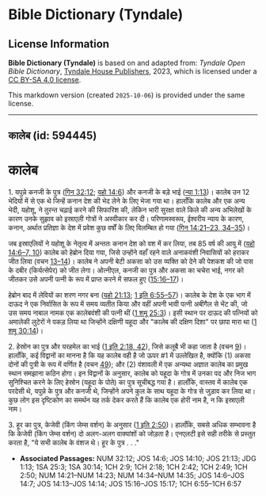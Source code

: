 # Bible Dictionary (Tyndale)

## License Information

**Bible Dictionary (Tyndale)** is based on and adapted from: _Tyndale Open Bible Dictionary_, [Tyndale House Publishers](https://tyndaleopenresources.com/), 2023, which is licensed under a [CC BY-SA 4.0 license](https://creativecommons.org/licenses/by-sa/4.0/legalcode.en).

This markdown version (created `2025-10-06`) is provided under the same license.



--------------------------------

## कालेब (id: 594445)

कालेब
=====

1\. यपुन्ने कनजी के पुत्र ([गिन 32:12](https://ref.ly/Num32:12); [यहो 14:6](https://ref.ly/Josh14:6)) और कनजी के बड़े भाई ([न्या 1:13](https://ref.ly/Judg1:13))। कालेब उन 12 भेदियों में से एक थे जिन्हें कनान देश की भेद लेने के लिए भेजा गया था। हालाँकि कालेब और एक अन्य भेदी, यहोशू, ने तुरन्त चढ़ाई करने की सिफारिश की, लेकिन भारी सुरक्षा वाले किले की अन्य अभिलेखों के कारण उनके सुझाव को इस्राएली गोत्रों ने अस्वीकार कर दी। परिणामस्वरूप, ईश्वरीय न्याय के कारण, कनान, अर्थात प्रतिज्ञा के देश में प्रवेश कुछ वर्षों के लिए विलम्बित हो गया ([गिन 14:21–23, 34–35](https://ref.ly/Num14:21-Num14:23,Num14:34-Num14:35))।

जब इस्राएलियों ने यहोशू के नेतृत्व में अन्ततः कनान देश को वश में कर लिया, तब 85 वर्ष की आयु में ([यहो 14:6–7, 10](https://ref.ly/Josh14:6-Josh14:7,Josh14:10)) कालेब को हेब्रोन दिया गया, जिसे उन्होंने वहाँ रहने वाले अनाकवंशी निवासियों को हराकर जीत लिया (वचन [13–14](https://ref.ly/Josh14:13-Josh14:14))। कालेब ने अपनी बेटी अकसा को उस व्यक्ति को देने की पेशकश की जो पास के दबीर (किर्यत्सेपेर) को जीत लेगा। ओत्नीएल, कनजी का पुत्र और अकसा का चचेरा भाई, नगर को जीतकर उसे अपनी पत्नी के रूप में प्राप्त करने में सफल हुए ([15:16–17](https://ref.ly/Josh15:16-Josh15:17))।

हेब्रोन बाद में लेवियों का शरण नगर बना ([यहो 21:13](https://ref.ly/Josh21:13); [1 इति 6:55–57](https://ref.ly/1Chr6:55-1Chr6:57))। कालेब के देश के एक भाग में दाऊद ने एक निर्वासित के रूप में समय व्यतीत किया और वहीं अपनी भावी पत्नी अबीगैल से भेंट की, जो उस समय नाबाल नामक एक कालेबवंशी की पत्नी थीं ([1 शमू 25:3](https://ref.ly/1Sam25:3))। इसी स्थान पर दाऊद की पत्नियों को अमालेकी लुटेरों ने पकड़ लिया था जिन्होंने दक्षिणी यहूदा और "कालेब की दक्षिण दिशा" पर छापा मारा था ([1 शमू 30:14](https://ref.ly/1Sam30:14))।

2\. हेस्रोन का पुत्र और यरहमेल का भाई ([1 इति 2:18, 42](https://ref.ly/1Chr2:18,1Chr2:42)), जिसे कलूबै भी कहा जाता है (वचन [9](https://ref.ly/1Chr2:9))। हालाँकि, कई विद्वानों का मानना है कि यह कालेब वही है जो ऊपर \#1 में उल्लेखित है, क्योंकि (1\) अकसा दोनों की पुत्री के रूप में वर्णित है (वचन [49](https://ref.ly/1Chr2:49)); और (2\) वंशावली में एक अन्यथा अज्ञात कालेब का प्रमुख स्थान समझाना कठिन होगा। इन विद्वानों के अनुसार, कालेब को यहूदा के गोत्र में उनका पद और निज भाग सुनिश्चित करने के लिए हेस्रोन (यहूदा के पोते) का पुत्र सूचीबद्ध गया है। हालाँकि, वास्तव में कालेब एक परदेसी थे, यपुन्ने के पुत्र और कनजी थे, जिन्होंने अपने कुल के साथ यहूदा के गोत्र से जुड़ाव कर लिया था। कुछ लोग इस दृष्टिकोण का समर्थन यह तर्क देकर करते हैं कि कालेब एक होरी नाम है, न कि इस्राएली नाम। 

3\. हूर का पुत्र, केजेवी (किंग जेम्स वर्शन) के अनुसार ([1 इति 2:50](https://ref.ly/1Chr2:50))। हालाँकि, सबसे अधिक सम्भावना है कि केजेवी (किंग जेम्स वर्शन) दो अलग\-अलग वाक्यांशों को जोड़ता है। एनएलटी इसे सही तरीके से प्रस्तुत करता है, "ये सभी कालेब के वंशज थे। हूर के पुत्र . . ."

* **Associated Passages:** NUM 32:12; JOS 14:6; JOS 14:10; JOS 21:13; JDG 1:13; 1SA 25:3; 1SA 30:14; 1CH 2:9; 1CH 2:18; 1CH 2:42; 1CH 2:49; 1CH 2:50; NUM 14:21–NUM 14:23; NUM 14:34–NUM 14:35; JOS 14:6–JOS 14:7; JOS 14:13–JOS 14:14; JOS 15:16–JOS 15:17; 1CH 6:55–1CH 6:57

